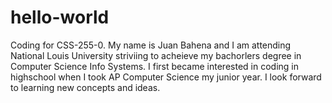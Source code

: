 # hello-world
Coding for CSS-255-0.
My name is Juan Bahena and I am attending National Louis University striviing to acheieve my bachorlers degree in Computer Science Info Systems. I first became interested in coding in highschool when I took AP Computer Science my junior year. I look forward to learning new concepts and ideas.

